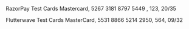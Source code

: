 RazorPay Test Cards
Mastercard, 5267 3181 8797 5449 , 123, 20/35

Flutterwave Test Cards
MasterCard, 5531 8866 5214 2950, 564, 09/32
